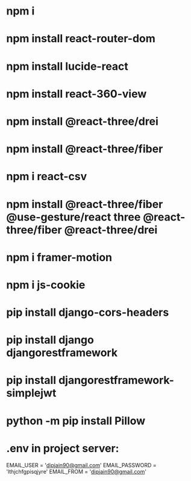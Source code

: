 # npm i
# npm install react-router-dom
# npm install lucide-react
# npm install react-360-view
# npm install @react-three/drei
# npm install @react-three/fiber
# npm i react-csv
# npm install @react-three/fiber @use-gesture/react three @react-three/fiber @react-three/drei
# npm i framer-motion
# npm i js-cookie


# pip install django-cors-headers
# pip install django djangorestframework
# pip install djangorestframework-simplejwt
# python -m pip install Pillow


# .env in project server:

EMAIL_USER = 'dipjain90@gmail.com'
EMAIL_PASSWORD = 'lthjchfgpisqjyre'
EMAIL_FROM = 'dipjain90@gmail.com'

